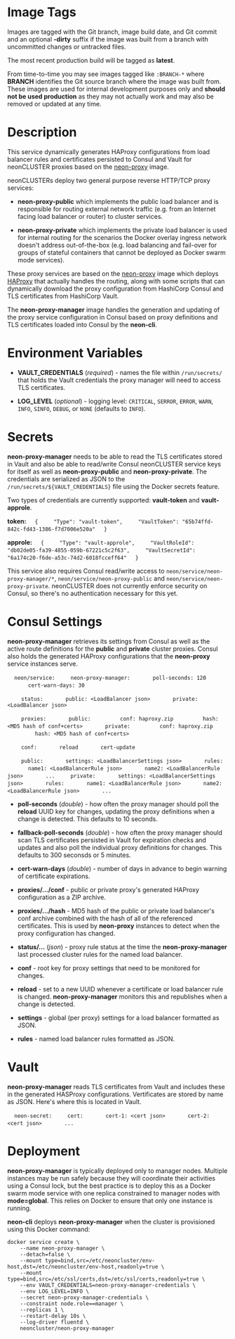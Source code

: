 # Image Tags

Images are tagged with the Git branch, image build date, and Git commit and an optional **-dirty** suffix if the image was built from a branch with uncommitted changes or untracked files.

The most recent production build will be tagged as **latest**.

From time-to-time you may see images tagged like `:BRANCH-*` where **BRANCH** identifies the Git source branch where the image was built from.  These images are used for internal development purposes only and **should not be used production** as they may not actually work and may also be removed or updated at any time.

# Description

This service dynamically generates HAProxy configurations from load balancer rules and certificates persisted to Consul and Vault for neonCLUSTER proxies based on the [neon-proxy](https://hub.docker.com/r/neoncluster/neon-proxy/) image.

neonCLUSTERs deploy two general purpose reverse HTTP/TCP proxy services:

* **neon-proxy-public** which implements the public load balancer and is responsible for routing external network traffic (e.g. from an Internet facing load balancer or router) to cluster services.

* **neon-proxy-private** which implements the private load balancer is used for internal routing for the scenarios the Docker overlay ingress network doesn't address out-of-the-box (e.g. load balancing and fail-over for groups of stateful containers that cannot be deployed as Docker swarm mode services).

These proxy services are based on the [neon-proxy](https://hub.docker.com/r/neoncluster/neon-proxy/) image which deploys [HAProxy](http://haproxy.org) that actually handles the routing, along with some scripts that can dynamically download the proxy configuration from HashiCorp Consul and TLS certificates from HashiCorp Vault.

The **neon-proxy-manager** image handles the generation and updating of the proxy service configuration in Consul based on proxy definitions and TLS certificates loaded into Consul by the **neon-cli**.

# Environment Variables

* **VAULT_CREDENTIALS** (*required*) - names the file within `/run/secrets/` that holds the Vault credentials the proxy manager will need to access TLS certificates.

* **LOG_LEVEL** (*optional*) - logging level: `CRITICAL`, `SERROR`, `ERROR`, `WARN`, `INFO`, `SINFO`, `DEBUG`, or `NONE` (defaults to `INFO`).

# Secrets

**neon-proxy-manager** needs to be able to read the TLS certificates stored in Vault and also be able to read/write Consul neonCLUSTER service keys for itself as well as **neon-proxy-public** and **neon-proxy-private**.  The credentials are serialized as JSON to the `/run/secrets/${VAULT_CREDENTIALS}` file using the Docker secrets feature.

Two types of credentials are currently supported: **vault-token** and **vault-approle**.

**token:**
&nbsp;&nbsp;&nbsp;&nbsp;`{`
&nbsp;&nbsp;&nbsp;&nbsp;&nbsp;&nbsp;&nbsp;&nbsp;`"Type": "vault-token",`
&nbsp;&nbsp;&nbsp;&nbsp;&nbsp;&nbsp;&nbsp;&nbsp;`"VaultToken": "65b74ffd-842c-fd43-1386-f7d7006e520a"`
&nbsp;&nbsp;&nbsp;&nbsp;`}`

**approle:**
&nbsp;&nbsp;&nbsp;&nbsp;`{`
&nbsp;&nbsp;&nbsp;&nbsp;&nbsp;&nbsp;&nbsp;&nbsp;`"Type": "vault-approle",`
&nbsp;&nbsp;&nbsp;&nbsp;&nbsp;&nbsp;&nbsp;&nbsp;`"VaultRoleId": "db02de05-fa39-4855-059b-67221c5c2f63",`
&nbsp;&nbsp;&nbsp;&nbsp;&nbsp;&nbsp;&nbsp;&nbsp;`"VaultSecretId": "6a174c20-f6de-a53c-74d2-6018fcceff64"`
&nbsp;&nbsp;&nbsp;&nbsp;`}`

This service also requires Consul read/write access to `neon/service/neon-proxy-manager/*`, `neon/service/neon-proxy-public` and `neon/service/neon-proxy-private`.  neonCLUSTER does not currently enforce security on Consul, so there's no authentication necessary for this yet.

# Consul Settings

**neon-proxy-manager** retrieves its settings from Consul as well as the active route definitions for the **public** and **private** cluster proxies.  Consul also holds the generated HAProxy configurations that the **neon-proxy** service instances serve.

&nbsp;&nbsp;&nbsp;&nbsp;`neon/service:`
&nbsp;&nbsp;&nbsp;&nbsp;&nbsp;&nbsp;&nbsp;&nbsp;`neon-proxy-manager:`
&nbsp;&nbsp;&nbsp;&nbsp;&nbsp;&nbsp;&nbsp;&nbsp;&nbsp;&nbsp;&nbsp;&nbsp;`poll-seconds: 120`
&nbsp;&nbsp;&nbsp;&nbsp;&nbsp;&nbsp;&nbsp;&nbsp;&nbsp;&nbsp;&nbsp;&nbsp;`cert-warn-days: 30`

&nbsp;&nbsp;&nbsp;&nbsp;&nbsp;&nbsp;&nbsp;&nbsp;`status:`
&nbsp;&nbsp;&nbsp;&nbsp;&nbsp;&nbsp;&nbsp;&nbsp;&nbsp;&nbsp;&nbsp;&nbsp;`public: <LoadBalancer json>`
&nbsp;&nbsp;&nbsp;&nbsp;&nbsp;&nbsp;&nbsp;&nbsp;&nbsp;&nbsp;&nbsp;&nbsp;`private: <LoadBalancer json>`
        
&nbsp;&nbsp;&nbsp;&nbsp;&nbsp;&nbsp;&nbsp;&nbsp;`proxies:`
&nbsp;&nbsp;&nbsp;&nbsp;&nbsp;&nbsp;&nbsp;&nbsp;&nbsp;&nbsp;&nbsp;&nbsp;`public:`
&nbsp;&nbsp;&nbsp;&nbsp;&nbsp;&nbsp;&nbsp;&nbsp;&nbsp;&nbsp;&nbsp;&nbsp;&nbsp;&nbsp;&nbsp;&nbsp;`conf: haproxy.zip`
&nbsp;&nbsp;&nbsp;&nbsp;&nbsp;&nbsp;&nbsp;&nbsp;&nbsp;&nbsp;&nbsp;&nbsp;&nbsp;&nbsp;&nbsp;&nbsp;`hash: <MD5 hash of conf+certs>`
&nbsp;&nbsp;&nbsp;&nbsp;&nbsp;&nbsp;&nbsp;&nbsp;&nbsp;&nbsp;&nbsp;&nbsp;`private:`
&nbsp;&nbsp;&nbsp;&nbsp;&nbsp;&nbsp;&nbsp;&nbsp;&nbsp;&nbsp;&nbsp;&nbsp;&nbsp;&nbsp;&nbsp;&nbsp;`conf: haproxy.zip`
&nbsp;&nbsp;&nbsp;&nbsp;&nbsp;&nbsp;&nbsp;&nbsp;&nbsp;&nbsp;&nbsp;&nbsp;&nbsp;&nbsp;&nbsp;&nbsp;`hash: <MD5 hash of conf+certs>`

&nbsp;&nbsp;&nbsp;&nbsp;&nbsp;&nbsp;&nbsp;&nbsp;`conf:`
&nbsp;&nbsp;&nbsp;&nbsp;&nbsp;&nbsp;&nbsp;&nbsp;&nbsp;&nbsp;&nbsp;&nbsp;`reload`
&nbsp;&nbsp;&nbsp;&nbsp;&nbsp;&nbsp;&nbsp;&nbsp;&nbsp;&nbsp;&nbsp;&nbsp;`cert-update`

&nbsp;&nbsp;&nbsp;&nbsp;&nbsp;&nbsp;&nbsp;&nbsp;`public:`
&nbsp;&nbsp;&nbsp;&nbsp;&nbsp;&nbsp;&nbsp;&nbsp;&nbsp;&nbsp;&nbsp;&nbsp;`settings: <LoadBalancerSettings json>`
&nbsp;&nbsp;&nbsp;&nbsp;&nbsp;&nbsp;&nbsp;&nbsp;&nbsp;&nbsp;&nbsp;&nbsp;`rules:`
&nbsp;&nbsp;&nbsp;&nbsp;&nbsp;&nbsp;&nbsp;&nbsp;&nbsp;&nbsp;&nbsp;&nbsp;`name1: <LoadBalancerRule json>`
&nbsp;&nbsp;&nbsp;&nbsp;&nbsp;&nbsp;&nbsp;&nbsp;&nbsp;&nbsp;&nbsp;&nbsp;`name2: <LoadBalancerRule json>`
&nbsp;&nbsp;&nbsp;&nbsp;&nbsp;&nbsp;&nbsp;&nbsp;&nbsp;&nbsp;&nbsp;&nbsp;`...`
&nbsp;&nbsp;&nbsp;&nbsp;&nbsp;&nbsp;&nbsp;&nbsp;`private:`
&nbsp;&nbsp;&nbsp;&nbsp;&nbsp;&nbsp;&nbsp;&nbsp;&nbsp;&nbsp;&nbsp;&nbsp;`settings: <LoadBalancerSettings json>`
&nbsp;&nbsp;&nbsp;&nbsp;&nbsp;&nbsp;&nbsp;&nbsp;&nbsp;&nbsp;&nbsp;&nbsp;`rules:`
&nbsp;&nbsp;&nbsp;&nbsp;&nbsp;&nbsp;&nbsp;&nbsp;&nbsp;&nbsp;&nbsp;&nbsp;`name1: <LoadBalancerRule json>`
&nbsp;&nbsp;&nbsp;&nbsp;&nbsp;&nbsp;&nbsp;&nbsp;&nbsp;&nbsp;&nbsp;&nbsp;`name2: <LoadBalancerRule json>`
&nbsp;&nbsp;&nbsp;&nbsp;&nbsp;&nbsp;&nbsp;&nbsp;&nbsp;&nbsp;&nbsp;&nbsp;`...`

* **poll-seconds** (*double*) - how often the proxy manager should poll the **reload** UUID key for changes, updating the proxy definitions when a change is detected.  This defaults to 10 seconds.

* **fallback-poll-seconds** (*double*) - how often the proxy manager should scan TLS certificates persisted in Vault for expiration checks and updates and also poll the individual proxy definitions for changes.  This defaults to 300 seconsds or 5 minutes.

* **cert-warn-days** (*double*) - number of days in advance to begin warning of certificate expirations.

* **proxies/.../conf** - public or private proxy's generated HAProxy configuration as a ZIP archive.

* **proxies/.../hash** - MD5 hash of the public or private load balancer's conf archive combined with the hash of all of the referenced certificates.  This is used by **neon-proxy** instances to detect when the proxy configuration has changed.

* **status/...** (*json*) - proxy rule status at the time the **neon-proxy-manager** last processed cluster rules for the named load balancer.

* **conf** - root key for proxy settings that need to be monitored for changes.

* **reload** - set to a new UUID whenever a certificate or load balancer rule is changed.  **neon-proxy-manager** monitors this and republishes when a change is detected.

* **settings** - global (per proxy) settings for a load balancer formatted as JSON.

* **rules** - named load balancer rules formatted as JSON.

# Vault

**neon-proxy-manager** reads TLS certificates from Vault and includes these in the generated HASProxy configurations.  Vertificates are stored by name as JSON.  Here's where this is located in Vault.

&nbsp;&nbsp;&nbsp;&nbsp;`neon-secret:`
&nbsp;&nbsp;&nbsp;&nbsp;&nbsp;&nbsp;&nbsp;&nbsp;`cert:`
&nbsp;&nbsp;&nbsp;&nbsp;&nbsp;&nbsp;&nbsp;&nbsp;&nbsp;&nbsp;&nbsp;&nbsp;`cert-1: <cert json>`
&nbsp;&nbsp;&nbsp;&nbsp;&nbsp;&nbsp;&nbsp;&nbsp;&nbsp;&nbsp;&nbsp;&nbsp;`cert-2: <cert json>`
&nbsp;&nbsp;&nbsp;&nbsp;&nbsp;&nbsp;&nbsp;&nbsp;&nbsp;&nbsp;&nbsp;&nbsp;`...`

# Deployment

**neon-proxy-manager** is typically deployed only to manager nodes.  Multiple instances may be run safely because they will coordinate their activities using a Consul lock, but the best practice is to deploy this as a Docker swarm mode service with one replica constrained to manager nodes with **mode=global**.  This relies on Docker to ensure that only one instance is running.

**neon-cli** deploys **neon-proxy-manager** when the cluster is provisioned using this Docker command:

````
docker service create \
    --name neon-proxy-manager \
    --detach=false \
    --mount type=bind,src=/etc/neoncluster/env-host,dst=/etc/neoncluster/env-host,readonly=true \
    --mount type=bind,src=/etc/ssl/certs,dst=/etc/ssl/certs,readonly=true \
    --env VAULT_CREDENTIALS=neon-proxy-manager-credentials \
    --env LOG_LEVEL=INFO \
    --secret neon-proxy-manager-credentials \
    --constraint node.role==manager \
    --replicas 1 \
    --restart-delay 10s \
    --log-driver fluentd \
    neoncluster/neon-proxy-manager
````
&nbsp;
